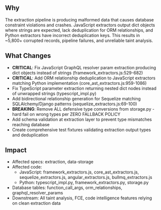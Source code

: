 ## Why

The extraction pipeline is producing malformed data that causes database constraint violations and crashes. JavaScript extractors output dict objects where strings are expected, lack deduplication for ORM relationships, and Python extractors have incorrect deduplication keys. This results in ~5,800+ corrupted records, pipeline failures, and unreliable taint analysis.

## What Changes

- **CRITICAL**: Fix JavaScript GraphQL resolver param extraction producing dict objects instead of strings (framework_extractors.js:529-682)
- **CRITICAL**: Add ORM relationship deduplication to JavaScript extractors matching Python implementation (core_ast_extractors.js:959-1086)
- Fix TypeScript parameter extraction returning nested dict nodes instead of unwrapped strings (typescript_impl.py)
- Add bidirectional relationship generation for Sequelize matching SQLAlchemy/Django patterns (sequelize_extractors.js:69-100)
- **BREAKING**: Remove ALL defensive type conversions from storage.py - hard fail on wrong types per ZERO FALLBACK POLICY
- Add schema validation at extraction layer to prevent type mismatches reaching database
- Create comprehensive test fixtures validating extraction output types and deduplication

## Impact

- Affected specs: extraction, data-storage
- Affected code:
  - JavaScript: framework_extractors.js, core_ast_extractors.js, sequelize_extractors.js, angular_extractors.js, bullmq_extractors.js
  - Python: typescript_impl.py, framework_extractors.py, storage.py
- Database tables: function_call_args, orm_relationships, graphql_resolver_params
- Downstream: All taint analysis, FCE, code intelligence features relying on clean extraction data